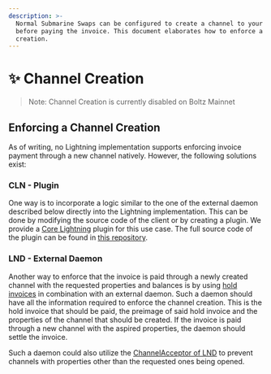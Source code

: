 ```yaml
---
description: >-
  Normal Submarine Swaps can be configured to create a channel to your node
  before paying the invoice. This document elaborates how to enforce a channel
  creation.
---
```


# ✨ Channel Creation

> Note: Channel Creation is currently disabled on Boltz Mainnet

## Enforcing a Channel Creation

As of writing, no Lightning implementation supports enforcing invoice payment through a new channel natively. However, the following solutions exist:

### CLN - Plugin

One way is to incorporate a logic similar to the one of the external daemon described below directly into the Lightning implementation. This can be done by modifying the source code of the client or by creating a plugin. We provide a [Core Lightning](https://github.com/ElementsProject/lightning) plugin for this use case. The full source code of the plugin can be found in [this repository](https://github.com/BoltzExchange/channel-creation-plugin).

### LND - External Daemon

Another way to enforce that the invoice is paid through a newly created channel with the requested properties and balances is by using [hold invoices](https://bitcoinops.org/en/topics/hold-invoices/) in combination with an external daemon. Such a daemon should have all the information required to enforce the channel creation. This is the hold invoice that should be paid, the preimage of said hold invoice and the properties of the channel that should be created. If the invoice is paid through a new channel with the aspired properties, the daemon should settle the invoice.

Such a daemon could also utilize the [ChannelAcceptor of LND](https://lightning.engineering/api-docs/api/lnd/lightning/channel-acceptor) to prevent channels with properties other than the requested ones being opened.
